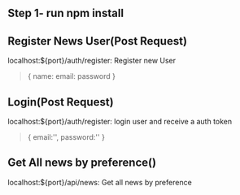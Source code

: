 <h2>Step 1- run npm install </h2>

<h2>Register News User(Post Request)</h2>
<p>
    localhost:${port}/auth/register: Register new User
    <br>
    <blockquote>{
        name:
        email:
        password
    }</blockquote>
<p>

<h2>Login(Post Request)</h2>
<p>
    localhost:${port}/auth/register: login user and receive a auth token
    <br>
    <blockquote>{      
        email:'',
        password:''
    }
    </blockquote>
</p>

<h2>Get All news by preference()</h2>
<p>
    localhost:${port}/api/news: Get all news by preference

<p>
